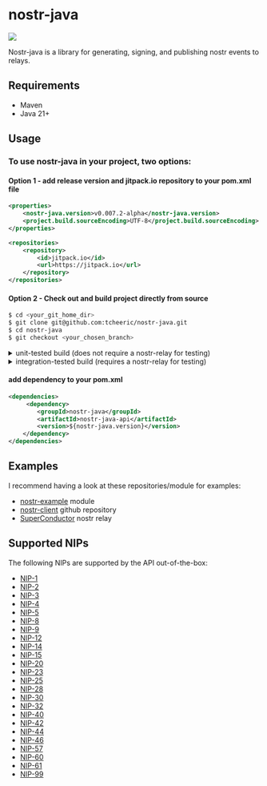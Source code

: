 # nostr-java
[![](https://jitpack.io/v/xyz.tcheeric/nostr-java.svg)](https://jitpack.io/#xyz.tcheeric/nostr-java)

Nostr-java is a library for generating, signing, and publishing nostr events to relays.

## Requirements
- Maven
- Java 21+

## Usage
### To use nostr-java in your project, two options:

#### Option 1 - add release version and jitpack.io repository to your pom.xml file

```xml
<properties>
    <nostr-java.version>v0.007.2-alpha</nostr-java.version>
    <project.build.sourceEncoding>UTF-8</project.build.sourceEncoding>
</properties>
```

```xml
<repositories>
    <repository>
        <id>jitpack.io</id>
        <url>https://jitpack.io</url>
    </repository>
</repositories>
```
#### Option 2 - Check out and build project directly from source  

```bash
$ cd <your_git_home_dir>
$ git clone git@github.com:tcheeric/nostr-java.git
$ cd nostr-java
$ git checkout <your_chosen_branch>
```

<details>
  <summary>unit-tested build (does not require a nostr-relay for testing)</summary>

###### maven
    (unix)
      $ ./mvnw clean test
      $ ./mvnw install -Dmaven.test.skip=true

    (windows)
      $ ./mvnw.cmd clean test
      $ ./mvnw.cmd install -Dmaven.test.skip=true


###### gradle

    (unix)
      $ ./gradlew clean test
      $ ./gradlew publishToMavenLocal

    (windows)
      $ ./gradlew.bat clean test
      $ ./gradlew.bat publishToMavenLocal
</details>

<details>
  <summary>integration-tested build (requires a nostr-relay for testing)</summary>

valid relay(s) must **_first_** be defined using the `relays.<name>=<uri>` format in [relays.properties](nostr-java-api/src/main/resources/relays.properties) file, then

###### maven
    (unix)
      $ ./mvnw clean install

    (windows)
      $ ./mvnw.cmd clean install

###### gradle
    (unix)
      $ ./gradlew clean check
      $ ./gradlew publishToMavenLocal

    (windows)
      $ ./gradlew.bat clean check
      $ ./gradlew.bat publishToMavenLocal        
</details>

#### add dependency to your pom.xml

```xml
<dependencies>
     <dependency>
        <groupId>nostr-java</groupId>
        <artifactId>nostr-java-api</artifactId>
        <version>${nostr-java.version}</version>
    </dependency>
</dependencies>
```



## Examples
I recommend having a look at these repositories/module for examples:
- [nostr-example](https://github.com/tcheeric/nostr-java/tree/main/nostr-java-examples) module
- [nostr-client](https://github.com/tcheeric/nostr-client) github repository
- [SuperConductor](https://github.com/avlo/superconductor) nostr relay


## Supported NIPs
The following NIPs are supported by the API out-of-the-box:
- [NIP-1](https://github.com/nostr-protocol/nips/blob/master/01.md)
- [NIP-2](https://github.com/nostr-protocol/nips/blob/master/02.md)
- [NIP-3](https://github.com/nostr-protocol/nips/blob/master/03.md)
- [NIP-4](https://github.com/nostr-protocol/nips/blob/master/04.md)
- [NIP-5](https://github.com/nostr-protocol/nips/blob/master/05.md)
- [NIP-8](https://github.com/nostr-protocol/nips/blob/master/08.md)
- [NIP-9](https://github.com/nostr-protocol/nips/blob/master/09.md)
- [NIP-12](https://github.com/nostr-protocol/nips/blob/master/12.md)
- [NIP-14](https://github.com/nostr-protocol/nips/blob/master/14.md)
- [NIP-15](https://github.com/nostr-protocol/nips/blob/master/15.md)
- [NIP-20](https://github.com/nostr-protocol/nips/blob/master/20.md)
- [NIP-23](https://github.com/nostr-protocol/nips/blob/master/23.md)
- [NIP-25](https://github.com/nostr-protocol/nips/blob/master/25.md)
- [NIP-28](https://github.com/nostr-protocol/nips/blob/master/28.md)
- [NIP-30](https://github.com/nostr-protocol/nips/blob/master/30.md)
- [NIP-32](https://github.com/nostr-protocol/nips/blob/master/32.md)
- [NIP-40](https://github.com/nostr-protocol/nips/blob/master/40.md)
- [NIP-42](https://github.com/nostr-protocol/nips/blob/master/42.md)
- [NIP-44](https://github.com/nostr-protocol/nips/blob/master/44.md)
- [NIP-46](https://github.com/nostr-protocol/nips/blob/master/46.md)
- [NIP-57](https://github.com/nostr-protocol/nips/blob/master/57.md)
- [NIP-60](https://github.com/nostr-protocol/nips/blob/master/60.md)
- [NIP-61](https://github.com/nostr-protocol/nips/blob/master/61.md)
- [NIP-99](https://github.com/nostr-protocol/nips/blob/master/99.md)
